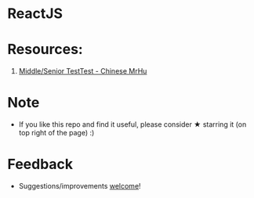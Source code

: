 # ReactJS

# Resources:

1. [Middle/Senior TestTest - Chinese MrHu](https://github.com/vnikifirov/Engineer.FrontEnd/tree/master/ReactJS/20180228_TestTest_MrHu_001)

# Note

* If you like this repo and find it useful, please consider ★ starring it (on top right of the page) :)

# Feedback
* Suggestions/improvements [welcome](https://github.com/vnikifirov/Engineer.FrontEnd/issues)!
